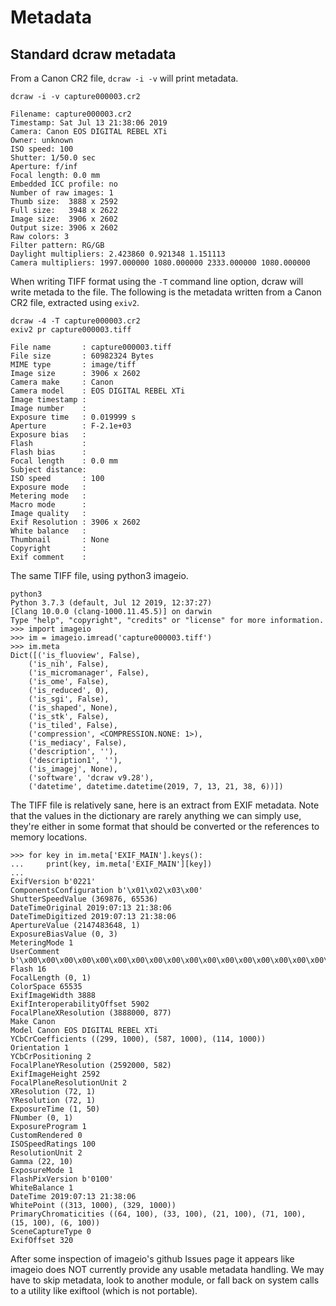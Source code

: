 # Metadata

## Standard dcraw metadata

From a Canon CR2 file, `dcraw -i -v` will print metadata.

```
dcraw -i -v capture000003.cr2 

Filename: capture000003.cr2
Timestamp: Sat Jul 13 21:38:06 2019
Camera: Canon EOS DIGITAL REBEL XTi
Owner: unknown
ISO speed: 100
Shutter: 1/50.0 sec
Aperture: f/inf
Focal length: 0.0 mm
Embedded ICC profile: no
Number of raw images: 1
Thumb size:  3888 x 2592
Full size:   3948 x 2622
Image size:  3906 x 2602
Output size: 3906 x 2602
Raw colors: 3
Filter pattern: RG/GB
Daylight multipliers: 2.423860 0.921348 1.151113
Camera multipliers: 1997.000000 1080.000000 2333.000000 1080.000000
```

When writing TIFF format using the `-T` command line option, dcraw 
will write metada to the file. The following is the metadata written
from a Canon CR2 file, extracted using `exiv2`.

```
dcraw -4 -T capture000003.cr2 
exiv2 pr capture000003.tiff 

File name       : capture000003.tiff
File size       : 60982324 Bytes
MIME type       : image/tiff
Image size      : 3906 x 2602
Camera make     : Canon
Camera model    : EOS DIGITAL REBEL XTi
Image timestamp : 
Image number    : 
Exposure time   : 0.019999 s
Aperture        : F-2.1e+03
Exposure bias   : 
Flash           : 
Flash bias      : 
Focal length    : 0.0 mm
Subject distance: 
ISO speed       : 100
Exposure mode   : 
Metering mode   : 
Macro mode      : 
Image quality   : 
Exif Resolution : 3906 x 2602
White balance   : 
Thumbnail       : None
Copyright       : 
Exif comment    : 

```

The same TIFF file, using python3 imageio.
```
python3
Python 3.7.3 (default, Jul 12 2019, 12:37:27) 
[Clang 10.0.0 (clang-1000.11.45.5)] on darwin
Type "help", "copyright", "credits" or "license" for more information.
>>> import imageio
>>> im = imageio.imread('capture000003.tiff')
>>> im.meta
Dict([('is_fluoview', False), 
    ('is_nih', False), 
    ('is_micromanager', False), 
    ('is_ome', False), 
    ('is_reduced', 0), 
    ('is_sgi', False), 
    ('is_shaped', None), 
    ('is_stk', False), 
    ('is_tiled', False), 
    ('compression', <COMPRESSION.NONE: 1>), 
    ('is_mediacy', False), 
    ('description', ''), 
    ('description1', ''), 
    ('is_imagej', None), 
    ('software', 'dcraw v9.28'), 
    ('datetime', datetime.datetime(2019, 7, 13, 21, 38, 6))])
```

The TIFF file is relatively sane, here is an extract from EXIF metadata.
Note that the values in the dictionary are rarely anything we can simply use,
they're either in some format that should be converted or the references
to memory locations.
```
>>> for key in im.meta['EXIF_MAIN'].keys():
...     print(key, im.meta['EXIF_MAIN'][key])
... 
ExifVersion b'0221'
ComponentsConfiguration b'\x01\x02\x03\x00'
ShutterSpeedValue (369876, 65536)
DateTimeOriginal 2019:07:13 21:38:06
DateTimeDigitized 2019:07:13 21:38:06
ApertureValue (2147483648, 1)
ExposureBiasValue (0, 3)
MeteringMode 1
UserComment b'\x00\x00\x00\x00\x00\x00\x00\x00\x00\x00\x00\x00\x00\x00\x00\x00\x00\x00\x00\x00\x00\x00\x00\x00\x00\x00\x00\x00\x00\x00\x00\x00\x00\x00\x00\x00\x00\x00\x00\x00\x00\x00\x00\x00\x00\x00\x00\x00\x00\x00\x00\x00\x00\x00\x00\x00\x00\x00\x00\x00\x00\x00\x00\x00\x00\x00\x00\x00\x00\x00\x00\x00\x00\x00\x00\x00\x00\x00\x00\x00\x00\x00\x00\x00\x00\x00\x00\x00\x00\x00\x00\x00\x00\x00\x00\x00\x00\x00\x00\x00\x00\x00\x00\x00\x00\x00\x00\x00\x00\x00\x00\x00\x00\x00\x00\x00\x00\x00\x00\x00\x00\x00\x00\x00\x00\x00\x00\x00\x00\x00\x00\x00\x00\x00\x00\x00\x00\x00\x00\x00\x00\x00\x00\x00\x00\x00\x00\x00\x00\x00\x00\x00\x00\x00\x00\x00\x00\x00\x00\x00\x00\x00\x00\x00\x00\x00\x00\x00\x00\x00\x00\x00\x00\x00\x00\x00\x00\x00\x00\x00\x00\x00\x00\x00\x00\x00\x00\x00\x00\x00\x00\x00\x00\x00\x00\x00\x00\x00\x00\x00\x00\x00\x00\x00\x00\x00\x00\x00\x00\x00\x00\x00\x00\x00\x00\x00\x00\x00\x00\x00\x00\x00\x00\x00\x00\x00\x00\x00\x00\x00\x00\x00\x00\x00\x00\x00\x00\x00\x00\x00\x00\x00\x00\x00\x00\x00\x00\x00\x00\x00\x00\x00\x00\x00\x00\x00\x00\x00\x00\x00\x00\x00\x00\x00'
Flash 16
FocalLength (0, 1)
ColorSpace 65535
ExifImageWidth 3888
ExifInteroperabilityOffset 5902
FocalPlaneXResolution (3888000, 877)
Make Canon
Model Canon EOS DIGITAL REBEL XTi
YCbCrCoefficients ((299, 1000), (587, 1000), (114, 1000))
Orientation 1
YCbCrPositioning 2
FocalPlaneYResolution (2592000, 582)
ExifImageHeight 2592
FocalPlaneResolutionUnit 2
XResolution (72, 1)
YResolution (72, 1)
ExposureTime (1, 50)
FNumber (0, 1)
ExposureProgram 1
CustomRendered 0
ISOSpeedRatings 100
ResolutionUnit 2
Gamma (22, 10)
ExposureMode 1
FlashPixVersion b'0100'
WhiteBalance 1
DateTime 2019:07:13 21:38:06
WhitePoint ((313, 1000), (329, 1000))
PrimaryChromaticities ((64, 100), (33, 100), (21, 100), (71, 100), (15, 100), (6, 100))
SceneCaptureType 0
ExifOffset 320

```
After some inspection of imageio's github Issues page it appears like imageio
does NOT currently provide any usable metadata handling. We may have to skip
metadata, look to another module, or fall back on system calls to a
utility like exiftool (which is not portable).
